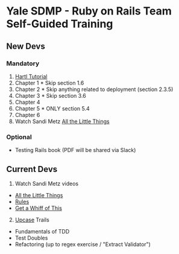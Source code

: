 # Yale SDMP - Ruby on Rails Team Self-Guided Training

## New Devs

### Mandatory

1. [Hartl Tutorial](https://www.railstutorial.org/book)
  1. Chapter 1
    * Skip section 1.6
  2. Chapter 2
    * Skip anything related to deployment (section 2.3.5)
  3. Chapter 3
    * Skip section 3.6
  4. Chapter 4
  5. Chapter 5
    * ONLY section 5.4
  6. Chapter 6
2. Watch Sandi Metz [All the Little Things](https://youtu.be/8bZh5LMaSmE)

### Optional

* Testing Rails book (PDF will be shared via Slack)

## Current Devs

1. Watch Sandi Metz videos
  * [All the Little Things](https://youtu.be/8bZh5LMaSmE)
  * [Rules](https://youtu.be/npOGOmkxuio)
  * [Get a Whiff of This](https://youtu.be/PJjHfa5yxlU)
2. [Upcase](https://thoughtbot.com/upcase) Trails
  * Fundamentals of TDD
  * Test Doubles
  * Refactoring (up to regex exercise / "Extract Validator")
